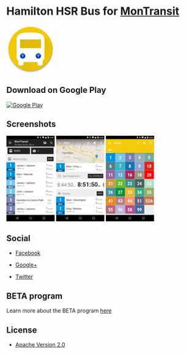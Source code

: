 # Hamilton HSR Bus for [MonTransit](https://github.com/mtransitapps/mtransit-for-android)

<img width="25%" height="25%" src="https://raw.githubusercontent.com/mtransitapps/ca-hamilton-hsr-bus-android/master/pub/hi-res-app-icon.png"/>

## Download on Google Play

[![Google Play](https://developer.android.com/images/brand/en_app_rgb_wo_60.png)](https://play.google.com/store/apps/details?id=org.mtransit.android.ca_hamilton_hsr_bus)

## Screenshots

<img width="25%" height="25%" src="https://raw.githubusercontent.com/mtransitapps/ca-hamilton-hsr-bus-android/master/pub/screenshot-phone-1.png"/>
<img width="25%" height="25%" src="https://raw.githubusercontent.com/mtransitapps/ca-hamilton-hsr-bus-android/master/pub/screenshot-phone-2.png"/>
<img width="25%" height="25%" src="https://raw.githubusercontent.com/mtransitapps/ca-hamilton-hsr-bus-android/master/pub/screenshot-phone-3.png"/>

## Social

* [Facebook](https://www.facebook.com/MonTransit)

* [Google+](http://gplus.to/MonTransit/)

* [Twitter](https://twitter.com/montransit)

## BETA program

Learn more about the BETA program [here](https://github.com/mtransitapps/mtransit-for-android/wiki/BETA)

## License

* [Apache Version 2.0](http://www.apache.org/licenses/LICENSE-2.0.html)

